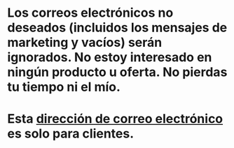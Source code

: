 # Los correos electrónicos no deseados (incluidos los mensajes de marketing y vacíos) serán ignorados. No estoy interesado en ningún producto u oferta. No pierdas tu tiempo ni el mío.
# Esta [dirección de correo electrónico](mailto:cuscuta-comenzado.0p@icloud.com) es solo para clientes.
